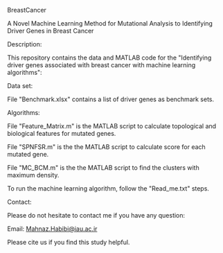 BreastCancer

A Novel Machine Learning Method for Mutational Analysis to Identifying Driver Genes in Breast Cancer

Description:

This repository contains the data and MATLAB code for the "Identifying driver genes associated with breast cancer with machine learning algorithms":

Data set:

File "Benchmark.xlsx" contains a list of driver genes as benchmark sets.

Algorithms:

File "Feature_Matrix.m" is the MATLAB script to calculate topological and biological features for mutated genes.

File "SPNFSR.m" is the the MATLAB script to calculate score for each mutated gene.

File "MC_BCM.m" is the the MATLAB script to find the clusters with maximum density.

To run the machine learning algorithm, follow the "Read_me.txt" steps.

Contact:

Please do not hesitate to contact me if you have any question:

Email: Mahnaz.Habibi@iau.ac.ir

Please cite us if you find this study helpful.

